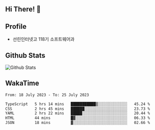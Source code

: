## Hi There! 👋

## Profile

-   선린인터넷고 118기 소프트웨어과

## Github Stats

![Github Stats](https://github-readme-stats.vercel.app/api/top-langs/?username=NY0510&theme=tokyonight&hide_border=true&layout=compact)

## WakaTime

<!--START_SECTION:waka-->

```txt
From: 18 July 2023 - To: 25 July 2023

TypeScript   5 hrs 14 mins   ███████████▒░░░░░░░░░░░░░   45.24 %
CSS          2 hrs 45 mins   ██████░░░░░░░░░░░░░░░░░░░   23.73 %
YAML         2 hrs 22 mins   █████░░░░░░░░░░░░░░░░░░░░   20.44 %
HTML         44 mins         █▓░░░░░░░░░░░░░░░░░░░░░░░   06.33 %
JSON         18 mins         ▓░░░░░░░░░░░░░░░░░░░░░░░░   02.66 %
```

<!--END_SECTION:waka-->
